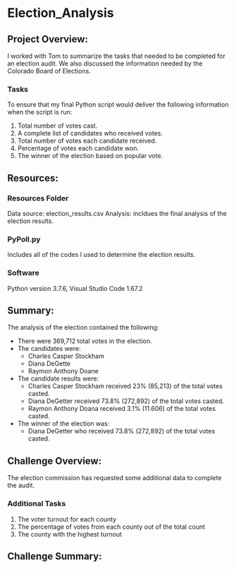 # Election_Analysis

## Project Overview:
I worked with Tom to summarize the tasks that needed to be completed for an election audit. We also discussed the information needed by the Colorado Board of Elections.
### Tasks
To ensure that my final Python script would deliver the following information when the script is run: 
1. Total number of votes cast.
2. A complete list of candidates who received votes.
3. Total number of votes each candidate received.
4. Percentage of votes each candidate won.
5. The winner of the election based on popular vote.

## Resources:
### Resources Folder
Data source: election_results.csv
Analysis: incldues the final analysis of the election results.
### PyPoll.py 
Includes all of the codes I used to determine the election results. 
### Software
Python version 3.7.6, Visual Studio Code 1.67.2

## Summary: 
The analysis of the election contained the following:
- There were 369,712 total votes in the election. 
- The candidates were:
    - Charles Casper Stockham
    - Diana DeGette
    - Raymon Anthony Doane
- The candidate results were:
    - Charles Casper Stockham received 23% (85,213) of the total votes casted.
    - Diana DeGetter received 73.8% (272,892) of the total votes casted.
    - Raymon Anthony Doana received 3.1% (11.606) of the total votes casted.
- The winner of the election was:
    - Diana DeGetter who received 73.8% (272,892) of the total votes casted.

## Challenge Overview:
The election commission has requested some additional data to complete the audit.
### Additional Tasks
1. The voter turnout for each county
2. The percentage of votes from each county out of the total count
3. The county with the highest turnout

## Challenge Summary:
